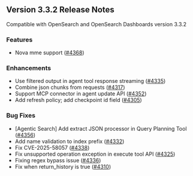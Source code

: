 ## Version 3.3.2 Release Notes

Compatible with OpenSearch and OpenSearch Dashboards version 3.3.2

### Features
* Nova mme support ([#4368](https://github.com/opensearch-project/ml-commons/pull/4368))

### Enhancements
* Use filtered output in agent tool response streaming ([#4335](https://github.com/opensearch-project/ml-commons/pull/4335))
* Combine json chunks from requests ([#4317](https://github.com/opensearch-project/ml-commons/pull/4317))
* Support MCP connector in agent update API ([#4352](https://github.com/opensearch-project/ml-commons/pull/4352))
* Add refresh policy; add checkpoint id field ([#4305](https://github.com/opensearch-project/ml-commons/pull/4305))

### Bug Fixes
* [Agentic Search] Add extract JSON processor in Query Planning Tool ([#4356](https://github.com/opensearch-project/ml-commons/pull/4356))
* Add name validation to index prefix ([#4332](https://github.com/opensearch-project/ml-commons/pull/4332))
* Fix CVE-2025-58057 ([#4338](https://github.com/opensearch-project/ml-commons/pull/4338))
* Fix unsupported operation exception in execute tool API ([#4325](https://github.com/opensearch-project/ml-commons/pull/4325))
* Fixing regex bypass issue ([#4336](https://github.com/opensearch-project/ml-commons/pull/4336))
* Fix when return_history is true ([#4310](https://github.com/opensearch-project/ml-commons/pull/4310))
